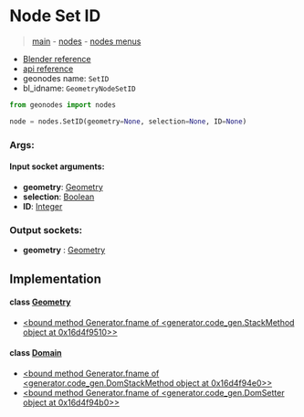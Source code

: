 # Node Set ID

> [main](../structure.md) - [nodes](nodes.md) - [nodes menus](nodes_menus.md)

- [Blender reference](https://docs.blender.org/manual/en/latest/modeling/geometry_nodes/geometry/set_id.html)
- [api reference](https://docs.blender.org/api/current/bpy.types.GeometryNodeSetID.html)
- geonodes name: `SetID`
- bl_idname: `GeometryNodeSetID`

```python
from geonodes import nodes

node = nodes.SetID(geometry=None, selection=None, ID=None)
```

### Args:

#### Input socket arguments:

- **geometry**: [Geometry](Geometry.md)
- **selection**: [Boolean](Boolean.md)
- **ID**: [Integer](Integer.md)

### Output sockets:

- **geometry** : [Geometry](Geometry.md)

## Implementation

#### class [Geometry](Geometry.md)

 - [<bound method Generator.fname of <generator.code_gen.StackMethod object at 0x16d4f9510>>](Geometry.md#set_ID)
#### class [Domain](Domain.md)

 - [<bound method Generator.fname of <generator.code_gen.DomStackMethod object at 0x16d4f94e0>>](Domain.md#set_ID)
 - [<bound method Generator.fname of <generator.code_gen.DomSetter object at 0x16d4f94b0>>](Domain.md#ID)
